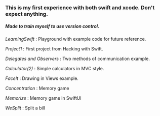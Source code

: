 ### This is my first experience with both swift and xcode. Don't expect anything.

##### Made to train myself to use version control.

*LearningSwift* : Playground with example code for future reference.

*Project1* : First project from Hacking with Swift.

*Delegates and Observers* : Two methods of communication example.

*Calculator(2)* : Simple calculators in MVC style.

*FaceIt* : Drawing in Views example.

*Concentration* : Memory game

*Memorize* : Memory game in SwiftUI

*WeSplit* : Split a bill
